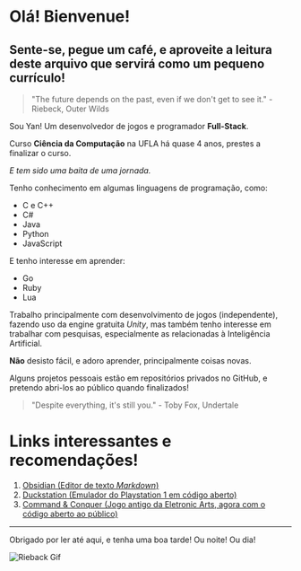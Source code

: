 Olá! Bienvenue! 
================
Sente-se, pegue um café, e aproveite a leitura deste arquivo que servirá como um pequeno currículo! 
----------------

> "The future depends on the past, even if we don't get to see it." - Riebeck, Outer Wilds

Sou Yan! Um desenvolvedor de jogos e programador **Full-Stack**. 

Curso **Ciência da Computação** na UFLA há quase 4 anos, prestes a finalizar o curso.

*E tem sido uma baita de uma jornada.*

Tenho conhecimento em algumas linguagens de programação, como:

- C e C++
- C#
- Java
- Python
- JavaScript

E tenho interesse em aprender: 

- Go
- Ruby
- Lua

Trabalho principalmente com desenvolvimento de jogos (independente), fazendo uso da engine gratuita *Unity*, mas também tenho interesse em trabalhar com pesquisas, especialmente as relacionadas à Inteligência Artificial.

**Não** desisto fácil, e adoro aprender, principalmente coisas novas.

Alguns projetos pessoais estão em repositórios privados no GitHub, e pretendo abri-los ao público quando finalizados! 

> "Despite everything, it's still you." - Toby Fox, Undertale

Links interessantes e recomendações! 
=====================
1. [Obsidian (Editor de texto *Markdown*)](https://obsidian.md/)
2. [Duckstation (Emulador do Playstation 1 em código aberto)](https://github.com/stenzek/duckstation)
3. [Command & Conquer (Jogo antigo da Eletronic Arts, agora com o código aberto ao público)](https://github.com/electronicarts/CnC_Remastered_Collection)

---------------------
Obrigado por ler até aqui, e tenha uma boa tarde! Ou noite! Ou dia! 

![Rieback Gif](https://c.tenor.com/v5lxzTqe79AAAAAd/outer-wilds.gif)